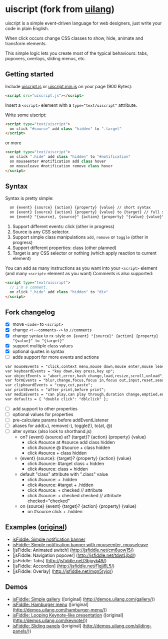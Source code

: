 # uiscript (fork from [uilang](https://github.com/bendc/uilang))

uiscript is a simple event-driven language for web designers, just write your code in plain English.

When click occurs change CSS classes to show, hide, animate and transform elements.

This simple logic lets you create most of the typical behaviours: tabs, popovers, overlays, sliding menus, etc.

## Getting started

Include [uiscript.js](https://rawgit.com/qweek/uiscript/master/uiscript.js) or [uiscript.min.js](https://rawgit.com/qweek/uiscript/master/uiscript.min.js) on your page (900 Bytes):

```html
<script src="uiscript.js"></script>
```

Insert a `<script>` element with a `type="text/uiscript"` attribute.

Write some uiscript:

```html
<script type="text/uiscript">
  on click "#source" add class "hidden" to ".target"
</script>
```
or more

```html
<script type="text/uiscript">
  on click ".hide" add class "hidden" to "#notification"
  on mouseenter #notification add class hover
  on mouseleave #notification remove class hover
</script>
```

## Syntax

Syntax is pretty simple:

```html
  on {event} {source} {action} {property} {value} // short syntax
  on {event} {source} {action} {property} {value} to {target} // full syntax
  on {event} "{source}, {source}" {action} {property} "{value} {value}" to "{target}, {target}" // multi-value syntax
```
1. Support different events: click (other in progress)
2. Source is any CSS selector.
3. Support simple class manipulations `add`, `remove` or `toggle` (other in progress)
4. Support different properties: class (other planned)
5. Target is any CSS selector or nothing (which apply reaction to current element)

You can add as many instructions as you want into your `<script>` element (and many `<script>` element as you want)
Comments is also supported:
```html
<script type="text/uiscript">
  // I'm a comment.
  on click ".hide" add class "hidden" to "div"
</script>
```

## Fork changelog

- [x] move `<code>` to `<script>`
- [x] change `<!--comments-->` to `//comments`
- [x] change syntax to rx-style `on {event} "{source}" {action} {property} "{value}" to "{target}"`
- [x] support multiple class values
- [x] optional quotes in syntax
- [ ] adds support for more events and actions
```html
var mouseEvents = "click,context menu,mouse down,mouse enter,mouse leave,mouse move,mouse over,mouse out,mouse up";
var keyboardEvents = "key down,key press,key up";
var objectEvents = "abort,error,hash change,load,resize,scroll,unload";
var formEvents = "blur,change,focus,focus in,focus out,input,reset,search,select,submit";
var clipboardEvents = "copy,cut,paste";
var printEvents = "after print,before print";
var mediaEvents = "can play,can play through,duration change,emptied,ended,loaded data,loaded metadata,load start,pause,play,playing,progress,rate change,seeked,seeking,stalled,suspend,time update,volume change,waiting";
var defaults = { "double click": "dblclick" };
```
- [ ] add support to other properties
- [ ] optional values for properties
- [ ] pre-calculate params before addEventListener
- [ ] aliases for add(+), remove(-), toggle(!), to(at, @)
- [ ] alter syntax (also look to shorthand.js)
  - on? {event} {source} at? {target}? {action} {property} {value}
    - click #source at #source add class hidden
    - click #source @ #source + class hidden
    - click #source + class hidden
  - {event} {source}: {target}? {property} {action} {value}
    - click #source: #target class + hidden
    - click #source: class + hidden
  - default "class" attribute with ".class" value
    - click #source: + .hidden
    - click #source: #target + .hidden
    - click #source: + checked // attribute
    - click #source: + checked checked // attribute checked="checked"
  - on {source} {event} {target}? {action} {property} {value}
    - on #source click + .hidden

## Examples ([original](http://uilang.com/))

* [jsFiddle: Simple notification banner](http://jsfiddle.net/L9kaoo62/)
* [jsFiddle: Simple notification banner with mouseenter, mouseleave](http://jsfiddle.net/Lw7kxLbb/)
* [jsFiddle: Animated switch] (http://jsfiddle.net/cm6uow15/)
* [jsFiddle: Navigation popover] (http://jsfiddle.net/tdwtLjbd/)
* [jsFiddle: Tabs] (http://jsfiddle.net/3bjoyk49/)
* [jsFiddle: Accordion] (http://jsfiddle.net/f1qjj6L5/)
* [jsFiddle: Overlay] (http://jsfiddle.net/mgn5ryjq/)

## Demos

* [jsFiddle: Simple gallery](http://jsfiddle.net/8n9hwrbj/) ([original] (http://demos.uilang.com/gallery/))
* [jsFiddle: Hamburger menu](http://jsfiddle.net/8xnp67g7/) ([original] (http://demos.uilang.com/hamburger-menu/))
* [jsFiddle: Looping Keynote-like presentation](http://jsfiddle.net/jf2Lxpat/) ([original] (http://demos.uilang.com/keynote/))
* [jsFiddle: Sliding panels](http://jsfiddle.net/exrjL8pt/) ([original] (http://demos.uilang.com/sliding-panels/))

